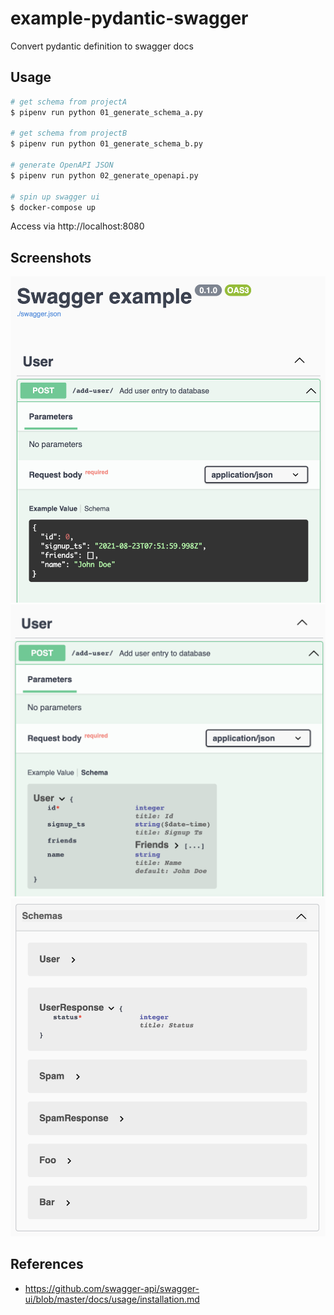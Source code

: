 # example-pydantic-swagger

Convert pydantic definition to swagger docs

## Usage
```bash
# get schema from projectA
$ pipenv run python 01_generate_schema_a.py

# get schema from projectB
$ pipenv run python 01_generate_schema_b.py

# generate OpenAPI JSON
$ pipenv run python 02_generate_openapi.py

# spin up swagger ui
$ docker-compose up
```

Access via http://localhost:8080

## Screenshots
![picture 1](images/a75223fd6bd411514a558e0db808d3336658d88eb9578ce9d4540a84528932df.png)
![picture 2](images/2226ae3242c60596b0883ac6525c106c582678e64f108b80c236588df870d428.png)
![picture 3](images/70e29168ef4790bdabfd4c85e0914f738e7920741d67f00e61be5785e51284b7.png)


## References
- https://github.com/swagger-api/swagger-ui/blob/master/docs/usage/installation.md
